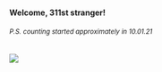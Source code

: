 #### Welcome, 311st stranger!

###### <sup>P.S. counting started approximately in 10.01.21</sup>

<img src="https://kraftwerk28.pp.ua/vcnt.png"></img>
